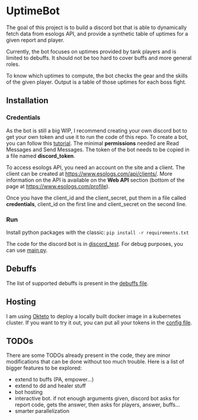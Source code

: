 # UptimeBot

The goal of this project is to build a discord bot that is able to dynamically fetch data from esologs API, and provide a synthetic table of uptimes for a given report and player.

Currently, the bot focuses on uptimes provided by tank players and is limited to debuffs. It should not be too hard to cover buffs and more general roles.

To know which uptimes to compute, the bot checks the gear and the skills of the given player. Output is a table of those uptimes for each boss fight.

## Installation

### Credentials
As the bot is still a big WIP, I recommend creating your own discord bot to get your own token and use it to run the code of this repo. To create a bot, you can follow this [tutorial](https://realpython.com/how-to-make-a-discord-bot-python/). The minimal **permissions** needed are Read Messages and Send Messages. The token of the bot needs to be copied in a file named **discord_token**.

To access esologs API, you need an account on the site and a client. The client can be created at <https://www.esologs.com/api/clients/>. More information on the API is available on the **Web API** section (bottom of the page at <https://www.esologs.com/profile>). 

Once you have the client_id and the client_secret, put them in a file called **credentials**, client_id on the first line and client_secret on the second line.

### Run

Install python packages with the classic: `pip install -r requirements.txt`

The code for the discord bot is in [discord_test](src/discord_test.py). For debug purposes, you can use [main.py](src/main.py).

## Debuffs
The list of supported debuffs is present in the [debuffs file](src/Debuffs.py).

## Hosting
I am using [Okteto](https://cloud.okteto.com) to deploy a locally built docker image in a kubernetes cluster. If you want to try it out, you can put all your tokens in the [config file](./k8s/values.test.yml).

## TODOs

There are some TODOs already present in the code, they are minor modifications that can be done without too much trouble. Here is a list of bigger features to be explored:

- extend to buffs (PA, empower...)
- extend to dd and healer stuff
- bot hosting
- interactive bot. if not enough arguments given, discord bot asks for report code, gets the answer, then asks for players, answer, buffs...
- smarter parallelization
